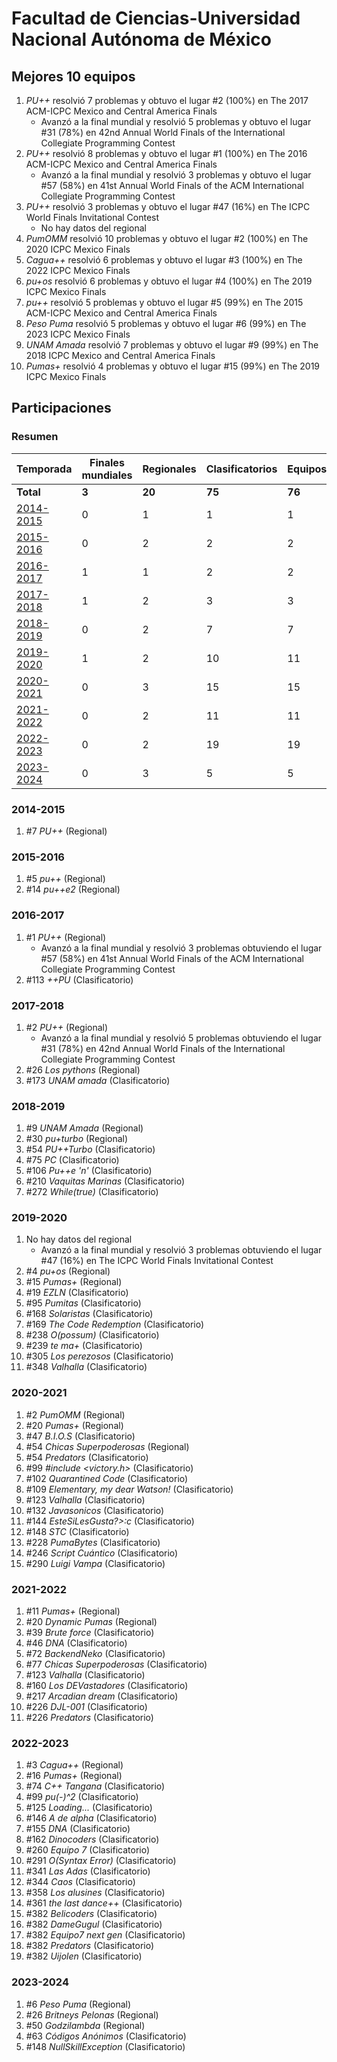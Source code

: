 # Facultad de Ciencias-Universidad Nacional Autónoma de México

## Mejores 10 equipos

1. _PU++_ resolvió 7 problemas y obtuvo el lugar #2 (100%) en The 2017 ACM-ICPC Mexico and Central America Finals
    - Avanzó a la final mundial y resolvió 5 problemas y obtuvo el lugar #31 (78%) en 42nd Annual World Finals of the International Collegiate Programming Contest
1. _PU++_ resolvió 8 problemas y obtuvo el lugar #1 (100%) en The 2016 ACM-ICPC Mexico and Central America Finals
    - Avanzó a la final mundial y resolvió 3 problemas y obtuvo el lugar #57 (58%) en 41st Annual World Finals of the ACM International Collegiate Programming Contest
1. _PU++_ resolvió 3 problemas y obtuvo el lugar #47 (16%) en The ICPC World Finals Invitational Contest
    - No hay datos del regional
1. _PumOMM_ resolvió 10 problemas y obtuvo el lugar #2 (100%) en The 2020 ICPC Mexico Finals
1. _Cagua++_ resolvió 6 problemas y obtuvo el lugar #3 (100%) en The 2022 ICPC Mexico Finals
1. _pu+os_ resolvió 6 problemas y obtuvo el lugar #4 (100%) en The 2019 ICPC Mexico Finals
1. _pu++_ resolvió 5 problemas y obtuvo el lugar #5 (99%) en The 2015 ACM-ICPC Mexico and Central America Finals
1. _Peso Puma_ resolvió 5 problemas y obtuvo el lugar #6 (99%) en The 2023 ICPC Mexico Finals
1. _UNAM Amada_ resolvió 7 problemas y obtuvo el lugar #9 (99%) en The 2018 ICPC Mexico and Central America Finals
1. _Pumas+_ resolvió 4 problemas y obtuvo el lugar #15 (99%) en The 2019 ICPC Mexico Finals

## Participaciones

### Resumen

| Temporada | Finales mundiales | Regionales | Clasificatorios | Equipos |
| --- | --- | --- | --- | --- |
| **Total** | **3** | **20** | **75** | **76** |
| [2014-2015](#2014-2015) | 0 | 1 | 1 | 1 |
| [2015-2016](#2015-2016) | 0 | 2 | 2 | 2 |
| [2016-2017](#2016-2017) | 1 | 1 | 2 | 2 |
| [2017-2018](#2017-2018) | 1 | 2 | 3 | 3 |
| [2018-2019](#2018-2019) | 0 | 2 | 7 | 7 |
| [2019-2020](#2019-2020) | 1 | 2 | 10 | 11 |
| [2020-2021](#2020-2021) | 0 | 3 | 15 | 15 |
| [2021-2022](#2021-2022) | 0 | 2 | 11 | 11 |
| [2022-2023](#2022-2023) | 0 | 2 | 19 | 19 |
| [2023-2024](#2023-2024) | 0 | 3 | 5 | 5 |

### 2014-2015

1. #7 _PU++_ (Regional)

### 2015-2016

1. #5 _pu++_ (Regional)
1. #14 _pu++e2_ (Regional)

### 2016-2017

1. #1 _PU++_ (Regional)
    - Avanzó a la final mundial y resolvió 3 problemas obtuviendo el lugar #57 (58%) en 41st Annual World Finals of the ACM International Collegiate Programming Contest
1. #113 _++PU_ (Clasificatorio)

### 2017-2018

1. #2 _PU++_ (Regional)
    - Avanzó a la final mundial y resolvió 5 problemas obtuviendo el lugar #31 (78%) en 42nd Annual World Finals of the International Collegiate Programming Contest
1. #26 _Los pythons_ (Regional)
1. #173 _UNAM amada_ (Clasificatorio)

### 2018-2019

1. #9 _UNAM Amada_ (Regional)
1. #30 _pu+turbo_ (Regional)
1. #54 _PU++Turbo_ (Clasificatorio)
1. #75 _PC_ (Clasificatorio)
1. #106 _Pu++e 'n'_ (Clasificatorio)
1. #210 _Vaquitas Marinas_ (Clasificatorio)
1. #272 _While(true)_ (Clasificatorio)

### 2019-2020

1. No hay datos del regional
    - Avanzó a la final mundial y resolvió 3 problemas obtuviendo el lugar #47 (16%) en The ICPC World Finals Invitational Contest
1. #4 _pu+os_ (Regional)
1. #15 _Pumas+_ (Regional)
1. #19 _EZLN_ (Clasificatorio)
1. #95 _Pumitas_ (Clasificatorio)
1. #168 _Solaristas_ (Clasificatorio)
1. #169 _The Code Redemption_ (Clasificatorio)
1. #238 _O(possum)_ (Clasificatorio)
1. #239 _te ma+_ (Clasificatorio)
1. #305 _Los perezosos_ (Clasificatorio)
1. #348 _Valhalla_ (Clasificatorio)

### 2020-2021

1. #2 _PumOMM_ (Regional)
1. #20 _Pumas+_ (Regional)
1. #47 _B.I.O.S_ (Clasificatorio)
1. #54 _Chicas Superpoderosas_ (Regional)
1. #54 _Predators_ (Clasificatorio)
1. #99 _#include <victory.h>_ (Clasificatorio)
1. #102 _Quarantined Code_ (Clasificatorio)
1. #109 _Elementary, my dear Watson!_ (Clasificatorio)
1. #123 _Valhalla_ (Clasificatorio)
1. #132 _Javasonicos_ (Clasificatorio)
1. #144 _EsteSiLesGusta?>:c_ (Clasificatorio)
1. #148 _STC_ (Clasificatorio)
1. #228 _PumaBytes_ (Clasificatorio)
1. #246 _Script Cuántico_ (Clasificatorio)
1. #290 _Luigi Vampa_ (Clasificatorio)

### 2021-2022

1. #11 _Pumas+_ (Regional)
1. #20 _Dynamic Pumas_ (Regional)
1. #39 _Brute force_ (Clasificatorio)
1. #46 _DNA_ (Clasificatorio)
1. #72 _BackendNeko_ (Clasificatorio)
1. #77 _Chicas Superpoderosas_ (Clasificatorio)
1. #123 _Valhalla_ (Clasificatorio)
1. #160 _Los DEVastadores_ (Clasificatorio)
1. #217 _Arcadian dream_ (Clasificatorio)
1. #226 _DJL-001_ (Clasificatorio)
1. #226 _Predators_ (Clasificatorio)

### 2022-2023

1. #3 _Cagua++_ (Regional)
1. #16 _Pumas+_ (Regional)
1. #74 _C++ Tangana_ (Clasificatorio)
1. #99 _pu(-)^2_ (Clasificatorio)
1. #125 _Loading..._ (Clasificatorio)
1. #146 _A de alpha_ (Clasificatorio)
1. #155 _DNA_ (Clasificatorio)
1. #162 _Dinocoders_ (Clasificatorio)
1. #260 _Equipo 7_ (Clasificatorio)
1. #291 _O(Syntax Error)_ (Clasificatorio)
1. #341 _Las Adas_ (Clasificatorio)
1. #344 _Caos_ (Clasificatorio)
1. #358 _Los alusines_ (Clasificatorio)
1. #361 _the last dance++_ (Clasificatorio)
1. #382 _Belicoders_ (Clasificatorio)
1. #382 _DameGugul_ (Clasificatorio)
1. #382 _Equipo7 next gen_ (Clasificatorio)
1. #382 _Predators_ (Clasificatorio)
1. #382 _Uijolen_ (Clasificatorio)

### 2023-2024

1. #6 _Peso Puma_ (Regional)
1. #26 _Britneys Pelonas_ (Regional)
1. #50 _Godzilambda_ (Regional)
1. #63 _Códigos Anónimos_ (Clasificatorio)
1. #148 _NullSkillException_ (Clasificatorio)



